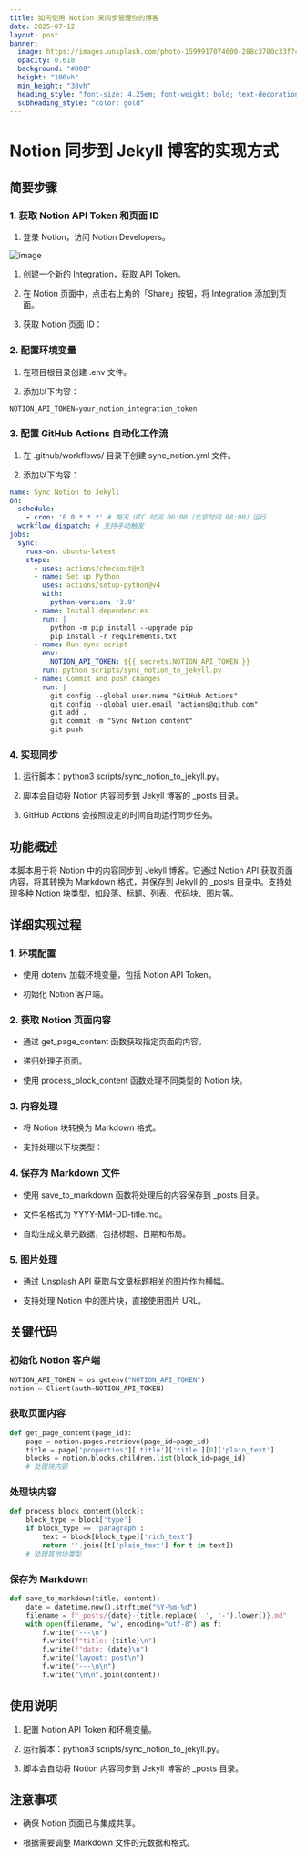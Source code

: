 ```yaml
---
title: 如何使用 Notion 来同步管理你的博客
date: 2025-07-12
layout: post
banner:
  image: https://images.unsplash.com/photo-1599917074600-288c3700c33f?crop=entropy&cs=tinysrgb&fit=max&fm=jpg&ixid=M3w2OTIwMzJ8MHwxfHJhbmRvbXx8fHx8fHx8fDE3NTIzNTg4MjZ8&ixlib=rb-4.1.0&q=80&w=1080
  opacity: 0.618
  background: "#000"
  height: "100vh"
  min_height: "38vh"
  heading_style: "font-size: 4.25em; font-weight: bold; text-decoration: underline"
  subheading_style: "color: gold"
---
```


# Notion 同步到 Jekyll 博客的实现方式

## 简要步骤

### 1. 获取 Notion API Token 和页面 ID

1. 登录 Notion，访问 Notion Developers。

![image](https://prod-files-secure.s3.us-west-2.amazonaws.com/a7a0cc5a-89b9-4cda-8686-1fba0ca52f40/d19c1afe-dea5-4312-9333-786b0ba83054/image.png?X-Amz-Algorithm=AWS4-HMAC-SHA256&X-Amz-Content-Sha256=UNSIGNED-PAYLOAD&X-Amz-Credential=ASIAZI2LB466RHD6TSEQ%2F20250712%2Fus-west-2%2Fs3%2Faws4_request&X-Amz-Date=20250712T222026Z&X-Amz-Expires=3600&X-Amz-Security-Token=IQoJb3JpZ2luX2VjEO7%2F%2F%2F%2F%2F%2F%2F%2F%2F%2FwEaCXVzLXdlc3QtMiJGMEQCIFdP0aZ%2Fy8Tn2cWFVpwUsmAGKjENkHyl6QKv8VKN7ScyAiB4lAK9MmuMhUJWtXVpykChH7Nrya5DkQddt9wud5UMrCqIBAj3%2F%2F%2F%2F%2F%2F%2F%2F%2F%2F8BEAAaDDYzNzQyMzE4MzgwNSIMm%2FLl0h52Vi%2B2OGTUKtwDuf1IExZDYg2pMSDZL83KLXmukPXdvCC7xFfcjTf1gjbTsqoetT3dilHofhNdLzxzmB21yKM%2FPnTYCUf36YjD3WRWqCLEyJmy01UlzwV9Ff3BDMsVBRiaVfLi40KJ5x5xpTSbmuqPl3kr9RfdG%2FdajJTOUhTwj3davRL6gGqtAD7cUK1tdAU6JS0DYJskB3kltaTF0KYZPBNzxrY53kfRPKkguFq3fxIZmaoY4%2BVTl%2B4yJQN%2FD2v9pXvVOSRCHUST1sNGzToyxeWMGQFkq%2BjGk4Bff9wtS8JxjPUhUNycHzaEn%2F7fZUZkHLp6SFFP1HnDy4hIp2XcZ%2B0cUO%2FvQDkhQz4Sgs2MzFdAnlLmNy7HtK2fWba4v1dY81oT0czRZ1%2FaBRGvVfk%2BFEPREtvgrSvPaIWRXBsOfbPzFkZ%2Fl43QwMVtF4w2oXukMIg3X%2BekB%2FA00HU%2BT5Enwe%2BJJd9AkxkwGDv1HGt57wynmb%2F8zKVkSM%2FxWsHRDD6xUQHyKXeDAmCYjHYccAlSVc4983c%2FPbuv%2BYPPvxK1piy9oqeim%2FXpnYaZxCthuh%2Fa4szLjicUcc%2FanVXTwsMa%2FA6%2FsLqyfQChhplLKm7dydsQeI9vNgareGzGYFdSNrxo70wxVq8w9a3LwwY6pgEYrO%2BcoQVvLDMoqzAw2s6bFcCmJiU4R75mtoZEKXpe8GittbjPteGPtF%2Fk70jj7qqvLsvjtT5Yi0sUVyFNJTvCAoRNu1m7t3WEDxGzbYcvnAS%2FtlpuS%2BCBV4mJww6ilWnV%2BVg5WvGTs7shE4AYlKsjIFtIg%2FZ%2BXQ47Pyx1MT2GWSSnFQuoEEq0brEn2VOeeDv1P067pMbmkRx5vMBp%2BMKZtKbiRPPJ&X-Amz-Signature=0220e97671bb79e23c2ecd3896dff6f4e34ad29331f1a28c095eb6e737af72fb&X-Amz-SignedHeaders=host&x-amz-checksum-mode=ENABLED&x-id=GetObject)

1. 创建一个新的 Integration，获取 API Token。

1. 在 Notion 页面中，点击右上角的「Share」按钮，将 Integration 添加到页面。

1. 获取 Notion 页面 ID：


### 2. 配置环境变量

1. 在项目根目录创建 .env 文件。

1. 添加以下内容：

```javascript
NOTION_API_TOKEN=your_notion_integration_token
```

### 3. 配置 GitHub Actions 自动化工作流

1. 在 .github/workflows/ 目录下创建 sync_notion.yml 文件。

1. 添加以下内容：

```yaml
name: Sync Notion to Jekyll
on:
  schedule:
    - cron: '0 0 * * *' # 每天 UTC 时间 00:00（北京时间 08:00）运行
  workflow_dispatch: # 支持手动触发
jobs:
  sync:
    runs-on: ubuntu-latest
    steps:
      - uses: actions/checkout@v3
      - name: Set up Python
        uses: actions/setup-python@v4
        with:
          python-version: '3.9'
      - name: Install dependencies
        run: |
          python -m pip install --upgrade pip
          pip install -r requirements.txt
      - name: Run sync script
        env:
          NOTION_API_TOKEN: ${{ secrets.NOTION_API_TOKEN }}
        run: python scripts/sync_notion_to_jekyll.py
      - name: Commit and push changes
        run: |
          git config --global user.name "GitHub Actions"
          git config --global user.email "actions@github.com"
          git add .
          git commit -m "Sync Notion content"
          git push
```

### 4. 实现同步

1. 运行脚本：python3 scripts/sync_notion_to_jekyll.py。

1. 脚本会自动将 Notion 内容同步到 Jekyll 博客的 _posts 目录。

1. GitHub Actions 会按照设定的时间自动运行同步任务。

## 功能概述

本脚本用于将 Notion 中的内容同步到 Jekyll 博客。它通过 Notion API 获取页面内容，将其转换为 Markdown 格式，并保存到 Jekyll 的 _posts 目录中。支持处理多种 Notion 块类型，如段落、标题、列表、代码块、图片等。

## 详细实现过程

### 1. 环境配置

- 使用 dotenv 加载环境变量，包括 Notion API Token。

- 初始化 Notion 客户端。

### 2. 获取 Notion 页面内容

- 通过 get_page_content 函数获取指定页面的内容。

- 递归处理子页面。

- 使用 process_block_content 函数处理不同类型的 Notion 块。

### 3. 内容处理

- 将 Notion 块转换为 Markdown 格式。

- 支持处理以下块类型：


### 4. 保存为 Markdown 文件

- 使用 save_to_markdown 函数将处理后的内容保存到 _posts 目录。

- 文件名格式为 YYYY-MM-DD-title.md。

- 自动生成文章元数据，包括标题、日期和布局。

### 5. 图片处理

- 通过 Unsplash API 获取与文章标题相关的图片作为横幅。

- 支持处理 Notion 中的图片块，直接使用图片 URL。

## 关键代码

### 初始化 Notion 客户端

```python
NOTION_API_TOKEN = os.getenv("NOTION_API_TOKEN")
notion = Client(auth=NOTION_API_TOKEN)
```

### 获取页面内容

```python
def get_page_content(page_id):
    page = notion.pages.retrieve(page_id=page_id)
    title = page['properties']['title']['title'][0]['plain_text']
    blocks = notion.blocks.children.list(block_id=page_id)
    # 处理块内容
```

### 处理块内容

```python
def process_block_content(block):
    block_type = block['type']
    if block_type == 'paragraph':
        text = block[block_type]['rich_text']
        return ''.join([t['plain_text'] for t in text])
    # 处理其他块类型
```

### 保存为 Markdown

```python
def save_to_markdown(title, content):
    date = datetime.now().strftime("%Y-%m-%d")
    filename = f"_posts/{date}-{title.replace(' ', '-').lower()}.md"
    with open(filename, "w", encoding="utf-8") as f:
        f.write("---\n")
        f.write(f"title: {title}\n")
        f.write(f"date: {date}\n")
        f.write("layout: post\n")
        f.write("---\n\n")
        f.write("\n\n".join(content))
```

## 使用说明

1. 配置 Notion API Token 和环境变量。

1. 运行脚本：python3 scripts/sync_notion_to_jekyll.py。

1. 脚本会自动将 Notion 内容同步到 Jekyll 博客的 _posts 目录。

## 注意事项

- 确保 Notion 页面已与集成共享。

- 根据需要调整 Markdown 文件的元数据和格式。